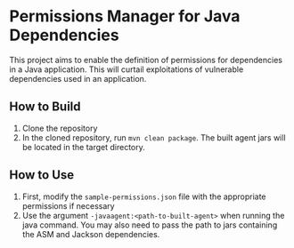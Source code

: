 # Permissions Manager for Java Dependencies

This project aims to enable the definition of permissions for dependencies in a Java application. This will curtail exploitations of vulnerable dependencies used in an application.

## How to Build
1. Clone the repository
2. In the cloned repository, run `mvn clean package`.
The built agent jars will be located in the target directory.

## How to Use
1. First, modify the `sample-permissions.json` file with the appropriate permissions if necessary
2. Use the argument `-javaagent:<path-to-built-agent>` when running the java command. You may also need to pass the path to jars containing the ASM and Jackson dependencies.

